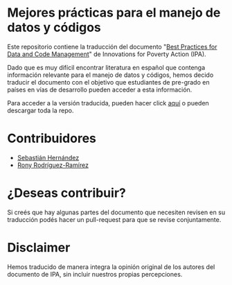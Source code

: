 # Mejores prácticas para el manejo de datos y códigos

Este repositorio contiene la traducción del documento "[Best Practices for Data and Code Management](https://www.poverty-action.org/publication/ipas-best-practices-data-and-code-management)" de Innovations for Poverty Action (IPA).

Dado que es muy difícil encontrar literatura en español que contenga información relevante para el manejo de datos y códigos, hemos decido traducir el documento con el objetivo que estudiantes de pre-grado en países en vías de desarrollo pueden acceder a esta información.

Para acceder a la versión traducida, pueden hacer click [aquí](https://github.com/RRMaximiliano/practicas-datos-codigos/blob/master/tex/document.pdf) o pueden descargar toda la repo. 

# Contribuidores

* [Sebastián Hernández](https://github.com/sanhl)
* [Rony Rodríguez-Ramírez](https://rrmaximiliano.github.io)

# ¿Deseas contribuir?

Si creés que hay algunas partes del documento que necesiten revisen en su traducción podés hacer un pull-request para que se revise conjuntamente.

# Disclaimer

Hemos traducido de manera integra la opinión original de los autores del documento de IPA, sin incluir nuestros propias percepciones.